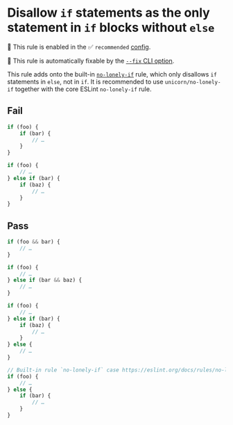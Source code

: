 # Disallow `if` statements as the only statement in `if` blocks without `else`

💼 This rule is enabled in the ✅ `recommended` [config](https://github.com/sindresorhus/eslint-plugin-unicorn#preset-configs-eslintconfigjs).

🔧 This rule is automatically fixable by the [`--fix` CLI option](https://eslint.org/docs/latest/user-guide/command-line-interface#--fix).

<!-- end auto-generated rule header -->
<!-- Do not manually modify this header. Run: `npm run fix:eslint-docs` -->

This rule adds onto the built-in [`no-lonely-if`](https://eslint.org/docs/rules/no-lonely-if) rule, which only disallows `if` statements in `else`, not in `if`. It is recommended to use `unicorn/no-lonely-if` together with the core ESLint `no-lonely-if` rule.

## Fail

```js
if (foo) {
	if (bar) {
		// …
	}
}
```

```js
if (foo) {
	// …
} else if (bar) {
	if (baz) {
		// …
	}
}
```

## Pass

```js
if (foo && bar) {
	// …
}
```

```js
if (foo) {
	// …
} else if (bar && baz) {
	// …
}
```

```js
if (foo) {
	// …
} else if (bar) {
	if (baz) {
		// …
	}
} else {
	// …
}
```

```js
// Built-in rule `no-lonely-if` case https://eslint.org/docs/rules/no-lonely-if
if (foo) {
	// …
} else {
	if (bar) {
		// …
	}
}
```
